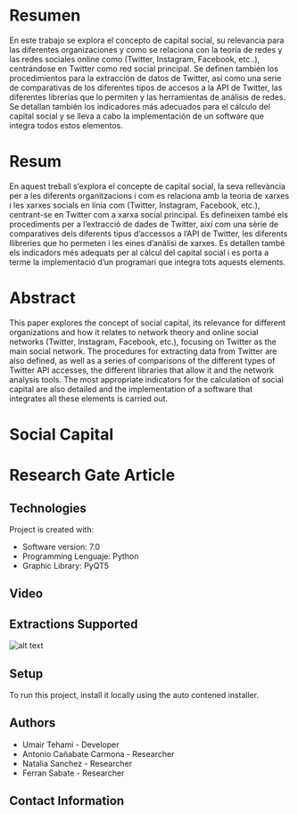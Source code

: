 # Resumen
En este trabajo se explora el concepto de capital social, su relevancia para las diferentes organizaciones y como se relaciona con la teoría de redes y las redes sociales online como (Twitter, Instagram, Facebook, etc..), centrándose en Twitter como red social principal. Se definen también los procedimientos para la extracción de datos de Twitter, así como una serie de comparativas de los diferentes tipos de accesos a la API de Twitter, las diferentes librerías que lo permiten y las herramientas de análisis de redes. Se detallan también los indicadores más adecuados para el cálculo del capital social y se lleva a cabo la implementación de un software que integra todos estos elementos.


# Resum
En aquest treball s’explora el concepte de capital social, la seva rellevància per a les diferents organitzacions i com es relaciona amb la teoria de xarxes i les xarxes socials en línia com (Twitter, Instagram, Facebook, etc.), centrant-se en Twitter com a xarxa social principal. Es defineixen també els procediments per a l’extracció de dades de Twitter, així com una sèrie de comparatives dels diferents tipus d’accessos a l’API de Twitter, les diferents llibreries que ho permeten i les eines d’anàlisi de xarxes. Es detallen també els indicadors més adequats per al càlcul del capital social i es porta a terme la implementació d’un programari que integra tots aquests elements.


# Abstract
This paper explores the concept of social capital, its relevance for different organizations and how it relates to network theory and online social networks (Twitter, Instagram, Facebook, etc.), focusing on Twitter as the main social network. The procedures for extracting data from Twitter are also defined, as well as a series of comparisons of the different types of Twitter API accesses, the different libraries that allow it and the network analysis tools. The most appropriate indicators for the calculation of social capital are also detailed and the implementation of a software that integrates all these elements is carried out.

# Social Capital

# Research Gate Article

## Technologies
Project is created with:
* Software version: 7.0
* Programming Lenguaje: Python
* Graphic Library: PyQT5

## Video

## Extractions Supported

![alt text](https://www.google.es/search?q=followers&source=lnms&tbm=isch&sa=X&ved=2ahUKEwiGnc2ijrrzAhXEz4UKHatzBAUQ_AUoAXoECAEQAw&biw=1920&bih=969&dpr=1#imgrc=9M01ETxElatpMM)

## Setup
To run this project, install it locally using the auto contened installer.

## Authors
- Umair Tehami - Developer
- Antonio Cañabate Carmona - Researcher
- Natalia Sanchez - Researcher
- Ferran Sabate - Researcher

## Contact Information

